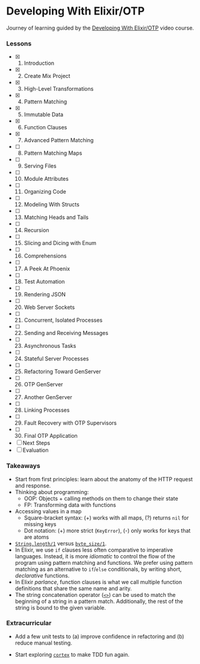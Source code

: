 # Developing With Elixir/OTP

Journey of learning guided by the [Developing With Elixir/OTP](https://pragmaticstudio.com/elixir) video course.

### Lessons

- [x] 1. Introduction
- [x] 2. Create Mix Project
- [x] 3. High-Level Transformations
- [x] 4. Pattern Matching
- [x] 5. Immutable Data
- [x] 6. Function Clauses
- [x] 7. Advanced Pattern Matching
- [ ] 8. Pattern Matching Maps
- [ ] 9. Serving Files
- [ ] 10. Module Attributes
- [ ] 11. Organizing Code
- [ ] 12. Modeling With Structs
- [ ] 13. Matching Heads and Tails
- [ ] 14. Recursion
- [ ] 15. Slicing and Dicing with Enum
- [ ] 16. Comprehensions
- [ ] 17. A Peek At Phoenix
- [ ] 18. Test Automation
- [ ] 19. Rendering JSON
- [ ] 20. Web Server Sockets
- [ ] 21. Concurrent, Isolated Processes
- [ ] 22. Sending and Receiving Messages
- [ ] 23. Asynchronous Tasks
- [ ] 24. Stateful Server Processes
- [ ] 25. Refactoring Toward GenServer
- [ ] 26. OTP GenServer
- [ ] 27. Another GenServer
- [ ] 28. Linking Processes
- [ ] 29. Fault Recovery with OTP Supervisors
- [ ] 30. Final OTP Application
- [ ] Next Steps
- [ ] Evaluation

### Takeaways

- Start from first principles: learn about the anatomy of the HTTP request and response.
- Thinking about programming:
  - OOP: Objects + calling methods on them to change their state
  - FP: Transforming data with functions
- Accessing values in a map
  - Square-bracket syntax: (+) works with all maps, (?) returns `nil` for missing keys
  - Dot notation: (+) more strict (`KeyError`), (-) only works for keys that are atoms
- [`String.length/1`] versus [`byte_size/1`].
- In Elixir, we use `if` clauses less often comparative to imperative languages.
  Instead, it is more _idiomatic_ to control the flow of the program using
  pattern matching and functions. We prefer using pattern matching as an
  alternative to `if`/`else` conditionals, by writing short, _declarative_
  functions.
- In Elixir _parlance_, function clauses is what we call multiple function
  definitions that share the same name and arity.
- The string concatenation operator ([`<>`]) can be used to match the beginning
  of a string in a pattern match. Additionally, the rest of the string is bound
  to the given variable.

### Extracurricular

- Add a few unit tests to (a) improve confidence in refactoring and (b) reduce manual testing.
- Start exploring [`cortex`] to make TDD fun again.

  [`<>`]: https://hexdocs.pm/elixir/Kernel.html#%3C%3E/2
  [`byte_size/1`]: https://hexdocs.pm/elixir/Kernel.html?#byte_size/1
  [`cortex`]: https://hex.pm/packages/cortex
  [`string.length/1`]: https://hexdocs.pm/elixir/String.html#length/1
